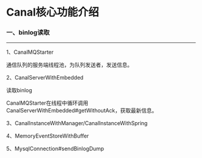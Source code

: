 # Canal核心功能介绍

### 一、binlog读取

***

1、CanalMQStarter

通信队列的服务端线程池，为队列发送者，发送信息。

2、CanalServerWithEmbedded

读取binlog



CanalMQStarter在线程中循环调用CanalServerWithEmbedded#getWithoutAck，获取最新信息。

3、CanalInstanceWithManager/CanalInstanceWithSpring



4、MemoryEventStoreWithBuffer



5、MysqlConnection#sendBinlogDump


